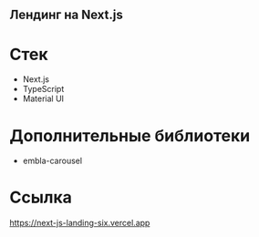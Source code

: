 ## Лендинг на Next.js

# Cтек
- Next.js
- TypeScript
- Material UI

# Дополнительные библиотеки
- embla-carousel

# Ссылка
https://next-js-landing-six.vercel.app

